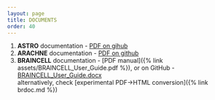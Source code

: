 ```yaml
---
layout: page
title: DOCUMENTS
order: 40
---
```


1. **ASTRO** documentation -
   [PDF on gihub](https://github.com/RusakovLab/Astro/blob/master/ASTRO_User_Guide_v7.pdf)<br>
2. **ARACHNE** documentation -
   [PDF on github](https://github.com/RusakovLab/Arachne/blob/master/ARACHNE_UserManual.pdf)<br>
3. **BRAINCELL** documentation - 
   [PDF manual]({% link assets/BRAINCELL_User_Guide.pdf %}), or on GitHub -
   [BRAINCELL_User_Guide.docx](https://github.com/RusakovLab/BrainCell/blob/main)<br>
   alternatively, check [experimental PDF->HTML conversion]({% link brdoc.md %})
